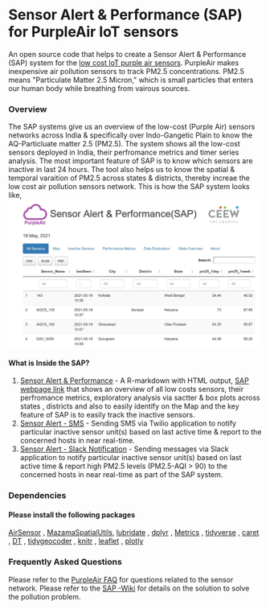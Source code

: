# Sensor Alert & Performance (SAP) for PurpleAir IoT sensors
An open source code that helps to create a Sensor Alert & Performance (SAP) system for the [low cost IoT purple air sensors](https://www2.purpleair.com/). PurpleAir makes inexpensive air pollution sensors to track PM2.5 concentrations. PM2.5 means "Particulate Matter 2.5 Micron," which is small particles that enters our human body while breathing from vairous sources.

### Overview
The SAP systems give us an overview of the low-cost (Purple Air) sensors networks across India & specifically over Indo-Gangetic Plain to know the AQ-Particluate matter 2.5 (PM2.5). The system shows all the low-cost sensors deployed in India, their perfromance metrics and timer series analysis. The most important feature of SAP is to know which sensors are inactive in last 24 hours. The tool also helps us to know the spatial & temporal varaition of PM2.5 across states & districts, thereby increae the low cost air pollution sensors network. This is how the SAP system looks like, ![SAP landing page.](images/Overview%20of%20SAP.jpg)

#### What is Inside the SAP?  
1. [Sensor Alert & Performance](https://github.com/adeel1997/Sensor_Alert/blob/main/Sensor_Alert_Performance.Rmd) - A R-markdown with HTML output, [SAP webpage link](https://sensoralert.s3.amazonaws.com/Sensor_Alert.html) that shows an overview of all low costs sensors, their perfromance metrics, exploratory analysis via sactter & box plots across states , districts and also to easily identify on the Map and the key feature of SAP is to easily track the inactive sensors. 
2. [Sensor Alert - SMS](https://github.com/adeel1997/Sensor_Alert/blob/main/Message_Alert.R) - Sending SMS via Twilio application to notify particular inactive sensor unit(s) based on last active time & report to the concerned hosts in near real-time.
3. [Sensor Alert - Slack Notification](https://github.com/adeel1997/Sensor_Alert/blob/main/Slack_Alert.R) - Sending messages via Slack application to notify particular inactive sensor unit(s) based on last active time & report high PM2.5 levels (PM2.5-AQI > 90) to the concerned hosts in near real-time as part of the SAP system.

### Dependencies
#### Please install the following packages
[AirSensor](https://github.com/MazamaScience/AirSensor) ,   [MazamaSpatialUtils](https://github.com/MazamaScience/MazamaSpatialUtils), 
[lubridate](https://github.com/tidyverse/lubridate) ,      [dplyr](https://github.com/tidyverse/dplyr) ,
[Metrics](https://github.com/mfrasco/Metrics) ,          [tidyverse](https://github.com/tidyverse/) ,
[caret](https://github.com/topepo/caret) ,             [DT](https://github.com/rstudio/DT) ,
[tidygeocoder](https://github.com/nateritter/TinyGeocoder) , [knitr](https://github.com/yihui/knitr) ,
[leaflet](https://github.com/rstudio/leaflet) ,           [plotly](https://github.com/ropensci/plotly)


### Frequently Asked Questions
Please refer to the [PurpleAir FAQ](https://www2.purpleair.com/community/faq) for questions related to the sensor network.
Please refer to the [SAP -Wiki](https://github.com/adeel1997/Sensor_Alert/wiki) for details on the solution to solve the pollution problem.
